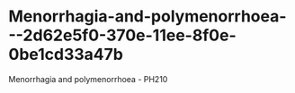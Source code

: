 # Menorrhagia-and-polymenorrhoea---2d62e5f0-370e-11ee-8f0e-0be1cd33a47b
Menorrhagia and polymenorrhoea - PH210

